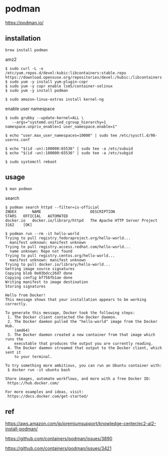 # podman 

https://podman.io/

## installation

```
brew install podman
```

amz2

```console
$ sudo curl -L -o /etc/yum.repos.d/devel:kubic:libcontainers:stable.repo https://download.opensuse.org/repositories/devel:/kubic:/libcontainers:/stable/CentOS_7/devel:kubic:libcontainers:stable.repo
$ sudo yum -y install yum-plugin-copr
$ sudo yum -y copr enable lsm5/container-selinux
$ sudo yum -y install podman
```


```console
$ sudo amazon-linux-extras install kernel-ng
```

enable user namespace
```console 
$ sudo grubby --update-kernel=ALL \
   --args="systemd.unified_cgroup_hierarchy=1 namespace.unpriv_enable=1 user_namespace.enable=1"
```
```console
$ echo "user.max_user_namespaces=10000" | sudo tee /etc/sysctl.d/98-userns.conf
```

```console
$ echo "$(id -un):100000:65536" | sudo tee -a /etc/subuid
$ echo "$(id -un):100000:65536" | sudo tee -a /etc/subgid
```


```console
$ sudo systemctl reboot
```

## usage

```console
$ man podman
```

search 
```console
$ podman search httpd --filter=is-official
INDEX       NAME                      DESCRIPTION                      STARS   OFFICIAL   AUTOMATED
docker.io   docker.io/library/httpd   The Apache HTTP Server Project   3162    [OK]
```

```console
$ podman run --rm -it hello-world
Trying to pull registry.fedoraproject.org/hello-world...
  manifest unknown: manifest unknown
Trying to pull registry.access.redhat.com/hello-world...
  name unknown: Repo not found
Trying to pull registry.centos.org/hello-world...
  manifest unknown: manifest unknown
Trying to pull docker.io/library/hello-world...
Getting image source signatures
Copying blob 0e03bdcc26d7 done
Copying config bf756fb1ae done
Writing manifest to image destination
Storing signatures

Hello from Docker!
This message shows that your installation appears to be working correctly.

To generate this message, Docker took the following steps:
 1. The Docker client contacted the Docker daemon.
 2. The Docker daemon pulled the "hello-world" image from the Docker Hub.
    (amd64)
 3. The Docker daemon created a new container from that image which runs the
    executable that produces the output you are currently reading.
 4. The Docker daemon streamed that output to the Docker client, which sent it
    to your terminal.

To try something more ambitious, you can run an Ubuntu container with:
 $ docker run -it ubuntu bash

Share images, automate workflows, and more with a free Docker ID:
 https://hub.docker.com/

For more examples and ideas, visit:
 https://docs.docker.com/get-started/
```



##  ref

https://aws.amazon.com/jp/premiumsupport/knowledge-center/ec2-al2-install-podman/

https://github.com/containers/podman/issues/3890

https://github.com/containers/podman/issues/3421

